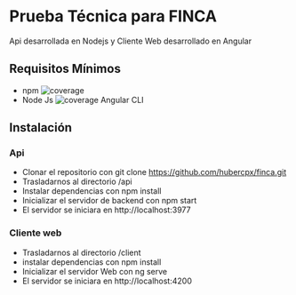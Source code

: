 # Prueba Técnica para FINCA
Api desarrollada en Nodejs y Cliente Web desarrollado en Angular

## Requisitos Mínimos
- npm ![coverage](https://img.shields.io/npm/v/npm?style=flat-square)
- Node Js ![coverage](https://img.shields.io/npm/v/node)
Angular CLI 

## Instalación
### Api

- Clonar el repositorio con git clone https://github.com/hubercpx/finca.git
- Trasladarnos al directorio /api
- Instalar dependencias con npm install
- Inicializar el servidor de backend con npm start
- El servidor se iniciara en http://localhost:3977

### Cliente web

- Trasladarnos al directorio /client
- instalar dependencias con npm install
- Inicializar el servidor Web con ng serve
- El servidor se iniciara en http://localhost:4200
